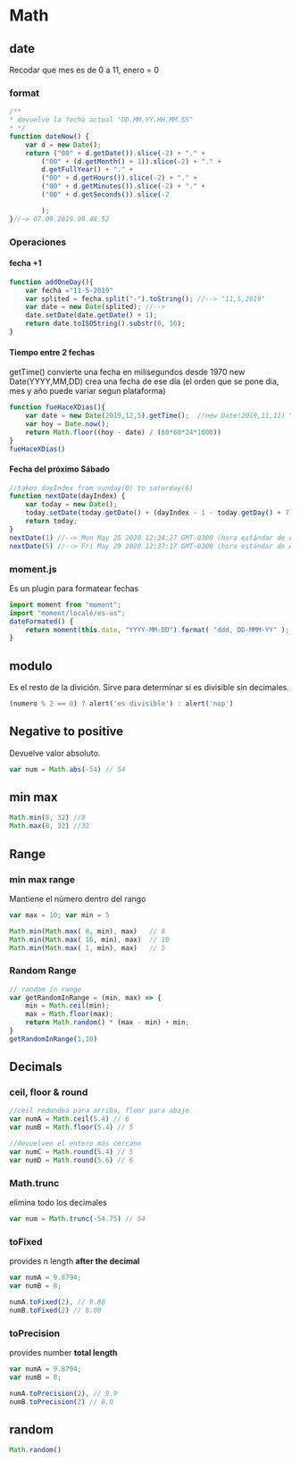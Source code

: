 # Math
## date 
Recodar que mes es de 0 a 11, enero = 0

### format
```javascript
/**
* devuelve la fecha actual "DD.MM.YY.HH.MM.SS"
* */
function dateNow() {
	var d = new Date();
	return ("00" + d.getDate()).slice(-2) + "." +
		("00" + (d.getMonth() + 1)).slice(-2) + "." +
		d.getFullYear() + "." +
		("00" + d.getHours()).slice(-2) + "." +
		("00" + d.getMinutes()).slice(-2) + "." +
		("00" + d.getSeconds()).slice(-2

		);
}//-> 07.09.2019.09.48.52
```

###	Operaciones

#### fecha +1 
```javascript
function addOneDay(){
	var fecha ="11-5-2019"
	var splited = fecha.split("-").toString(); //--> "11,5,2019"
	var date = new Date(splited); //--> 
	date.setDate(date.getDate() + 1);
	return date.toISOString().substr(0, 10);
}
```

#### Tiempo entre 2 fechas
getTime() convierte una fecha en milisegundos desde 1970
new Date(YYYY,MM,DD) crea una fecha de ese día (el orden que se pone dia, mes y año puede variar segun plataforma)
```javascript
function fueHaceXDias(){
	var date = new Date(2019,12,5).getTime();  //new Date(2019,11,11) YYYY,MM,DD
	var hoy = Date.now();
	return Math.floor((hoy - date) / (60*60*24*1000))
}
fueHaceXDias()
```
#### Fecha del próximo Sábado
```javascript
//takes dayIndex from sunday(0) to saturday(6)
function nextDate(dayIndex) {
    var today = new Date();
    today.setDate(today.getDate() + (dayIndex - 1 - today.getDay() + 7) % 7 + 1);
    return today;
}
nextDate(1) //--> Mon May 25 2020 12:34:27 GMT-0300 (hora estándar de Argentina)
nextDate(5) //--> Fri May 29 2020 12:37:17 GMT-0300 (hora estándar de Argentina)
```

### moment.js
Es un plugin para formatear fechas

```javascript
import moment from "moment";
import "moment/locale/es-us";
dateFormated() {
	return moment(this.date, "YYYY-MM-DD").format( "ddd, DD-MMM-YY"	);
}

```


## modulo
Es el resto de la divición. Sirve para determinar si es divisible sin decimales.
```javascript
(numero % 2 == 0) ? alert('es divisible') : alert('nop') 
```
## Negative to positive 
Devuelve valor absoluto.
```javascript
var num = Math.abs(-54) // 54
```
## min max
```javascript
Math.min(8, 32) //8
Math.max(8, 32) //32
```

## Range

### min max range
Mantiene el número dentro del rango
```javascript
var max = 10; var min = 5

Math.min(Math.max( 8, min), max)   // 8
Math.min(Math.max( 16, min), max)  // 10
Math.min(Math.max( 1, min), max)   // 5
```
### Random Range
```javascript
// random in range 
var getRandomInRange = (min, max) => {
	min = Math.ceil(min);
	max = Math.floor(max);
  	return Math.random() * (max - min) + min;
}
getRandomInRange(1,10)
```

## Decimals

### ceil, floor & round

```javascript
//ceil redondea para arriba, floor para abajo
var numA = Math.ceil(5.4) // 6
var numB = Math.floor(5.4) // 5

//devuelven el entero más cercano 
var numC = Math.round(5.4) // 5
var numD = Math.round(5.6) // 6
```
### Math.trunc
elimina todo los decimales
```javascript
var num = Math.trunc(-54.75) // 54
```
### toFixed
provides n length **after the decimal** 
```javascript
var numA = 9.8794;
var numB = 8;

numA.toFixed(2), // 9.88
numB.toFixed(2) // 8.00

```

### toPrecision
provides number **total length**
```javascript
var numA = 9.8794;
var numB = 8;

numA.toPrecision(2), // 9.9
numB.toPrecision(2) // 8.0

```

## random
```javascript
Math.random()
```
